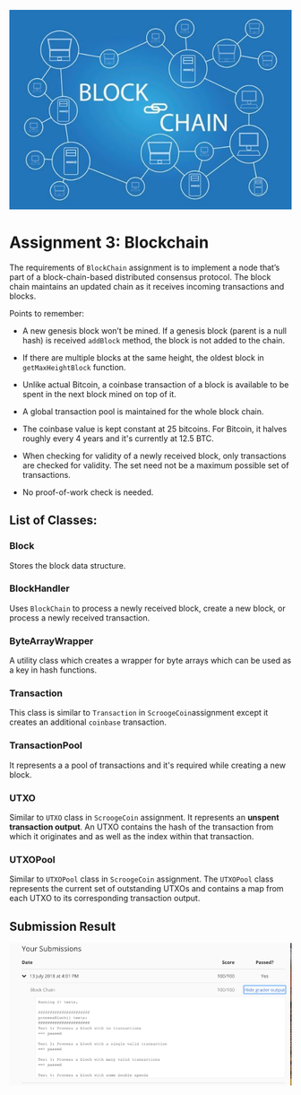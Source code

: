 ![](./img/blockchain.jpg)

Assignment 3: Blockchain
===================================

The requirements of `BlockChain` assignment is to implement a node that’s part of a block-chain-based distributed 
consensus protocol. The block chain maintains an updated chain as it receives incoming transactions and blocks.

Points to remember:
  * A new genesis block won’t be mined. If a genesis block (parent is a null hash) is received `​addBlock` method, 
  the block is not added to the chain.
  
  * If there are multiple blocks at the same height, the oldest block in `getMaxHeightBlock`​ ​function.
  
  * Unlike actual Bitcoin, a coinbase transaction of a block is available to be spent in the next block mined on top of it.

  * A global transaction pool is maintained for the whole block chain.
  
  * The coinbase value is kept constant at 25 bitcoins. For Bitcoin, it halves roughly every 4 years and it's currently 
  at 12.5 BTC.
  
  * When checking for validity of a newly received block, only transactions are checked for validity. 
    The set need not be a maximum possible set of transactions. 
  
  * No proof-of-work check is needed.

## List of Classes:

### Block
Stores the block data structure.

### BlockHandler
Uses `​BlockChain` to process a newly received block, create a new block, or process a newly received transaction.

### ByteArrayWrapper
A utility class which creates a wrapper for byte arrays which can be used as a key in hash functions.

### Transaction
This class is similar to `Transaction` in `ScroogeCoin`assignment  except it creates an additional `coinbase` transaction. 

### TransactionPool
It represents a a pool of transactions and it's required while creating a new block.

### UTXO
Similar to `UTXO` class in `ScroogeCoin` assignment. It represents an **unspent transaction output**. 
An UTXO contains the hash of the transaction from which it originates and as well as the index within that transaction. 

### UTXOPool
Similar to `UTXOPool` class in `ScroogeCoin` assignment. The  `UTXOPool` class represents the current set of 
outstanding UTXOs and contains a map from each UTXO to its corresponding transaction output.

## Submission Result
![](./img/assgnmt3-results.png)